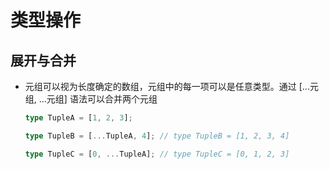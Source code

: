 # 类型操作

## 展开与合并

*   元组可以视为长度确定的数组，元组中的每一项可以是任意类型。通过 \[...元组, ...元组] 语法可以合并两个元组

    ```typescript
    type TupleA = [1, 2, 3];

    type TupleB = [...TupleA, 4]; // type TupleB = [1, 2, 3, 4]

    type TupleC = [0, ...TupleA]; // type TupleC = [0, 1, 2, 3]

    ```
